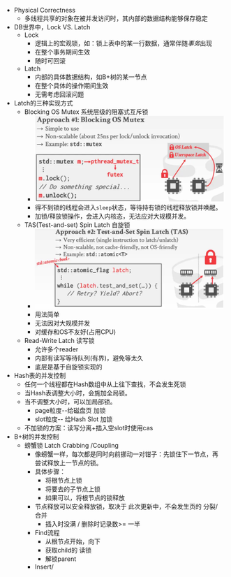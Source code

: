 - Physical Correctness
	- 多线程共享的对象在被并发访问时，其内部的数据结构能够保存稳定
- DB世界中，Lock VS. Latch
	- Lock
		- 逻辑上的宏观锁，如：锁上表中的某一行数据，通常伴随*事务*出现
		- 在整个事务期间生效
		- 随时可回滚
	- Latch
		- 内部的具体数据结构，如B+树的某一节点
		- 在整个具体的操作期间生效
		- 无需考虑回滚问题
- Latch的三种实现方式
	- Blocking OS Mutex 系统层级的阻塞式互斥锁
		- ![image.png](../assets/image_1724745277272_0.png)
		- 得不到锁的线程会进入`sleep`状态，等待持有锁的线程释放锁并唤醒。
		- 加锁/释放锁操作，会进入内核态，无法应对大规模并发。
	- TAS(Test-and-set) Spin Latch 自旋锁
		- ![image.png](../assets/image_1724745349696_0.png)
		- 用法简单
		- 无法因对大规模并发
		- 对缓存和OS不友好(占用CPU)
	- Read-Write Latch 读写锁
		- 允许多个reader
		- 内部有读写等待队列(有界)，避免等太久
		- 底层是基于自旋锁实现的
- Hash表的并发控制
	- 任何一个线程都在Hash数组中从上往下查找，不会发生死锁
	- 当Hash表调整大小时，会施加全局锁。
	- 当不调整大小时，可以加局部锁。
		- page粒度--给磁盘页 加锁
		- slot粒度-- 给Hash Slot 加锁
	- 不加锁的方案：读写分离+插入空slot时使用cas
- B+树的并发控制
	- 螃蟹锁 Latch Crabbing /Coupling
		- 像螃蟹一样，每次都是同时向前挪动一对钳子：先锁住下一节点，再尝试释放上一节点的锁。
		- 具体步骤：
			- 将根节点上锁
			- 将要去的子节点上锁
			- 如果可以，将根节点的锁释放
		- 节点释放可以安全释放锁，取决于 此次更新中，不会发生页的 分裂/合并
			- 插入时没满 / 删除时记录数>= 一半
		- Find流程
			- 从根节点开始，向下
			- 获取child的 读锁
			- 解锁parent
		- Insert/